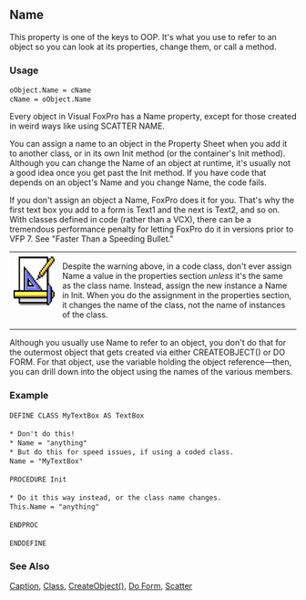 ## Name

This property is one of the keys to OOP. It's what you use to refer to an object so you can look at its properties, change them, or call a method.

### Usage

```foxpro
oObject.Name = cName
cName = oObject.Name
```

Every object in Visual FoxPro has a Name property, except for those created in weird ways like using SCATTER NAME.

You can assign a name to an object in the Property Sheet when you add it to another class, or in its own Init method (or the container's Init method). Although you can change the Name of an object at runtime, it's usually not a good idea once you get past the Init method. If you have code that depends on an object's Name and you change Name, the code fails.

If you don't assign an object a Name, FoxPro does it for you. That's why the first text box you add to a form is Text1 and the next is Text2, and so on. With classes defined in code (rather than a VCX), there can be a tremendous performance penalty for letting FoxPro do it in versions prior to VFP 7. See "Faster Than a Speeding Bullet."

<table>
<tr>
  <td width="17%" valign="top">
<img width="94" height="94" src="Design.gif">
  </td>
  <td width=83%>
  <p>Despite the warning above, in a code class, don't ever assign Name a value in the properties section <i>unless</I> it's the same as the class name. Instead, assign the new instance a Name in Init. When you do the assignment in the properties section, it changes the name of the class, not the name of instances of the class. </p>
  </td>
 </tr>
</table>

Although you usually use Name to refer to an object, you don't do that for the outermost object that gets created via either CREATEOBJECT() or DO FORM. For that object, use the variable holding the object reference&mdash;then, you can drill down into the object using the names of the various members.

### Example

```foxpro
DEFINE CLASS MyTextBox AS TextBox

* Don't do this!
* Name = "anything"
* But do this for speed issues, if using a coded class.
Name = "MyTextBox"

PROCEDURE Init

* Do it this way instead, or the class name changes.
This.Name = "anything"

ENDPROC

ENDDEFINE
```
### See Also

[Caption](s4g482.md), [Class](s4g323.md), [CreateObject()](s4g347.md), [Do Form](s4g354.md), [Scatter](s4g078.md)